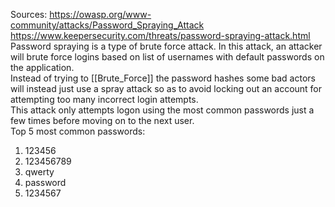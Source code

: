 Sources:
https://owasp.org/www-community/attacks/Password_Spraying_Attack
https://www.keepersecurity.com/threats/password-spraying-attack.html
\
Password spraying is a type of brute force attack. In this attack, an attacker will brute force logins based on list of usernames with default passwords on the application.
\
Instead of trying to [[Brute_Force]] the password hashes some bad actors will instead just use a spray attack so as to avoid locking out an account for attempting too many incorrect login attempts.
\
This attack only attempts logon using the most common passwords just a few times before moving on to the next user.
\
Top 5 most common passwords:
1. 123456
2. 123456789
3. qwerty
4. password
5. 1234567
